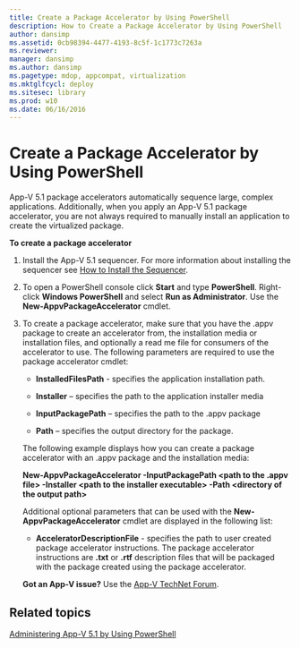 ```yaml
---
title: Create a Package Accelerator by Using PowerShell
description: How to Create a Package Accelerator by Using PowerShell
author: dansimp
ms.assetid: 0cb98394-4477-4193-8c5f-1c1773c7263a
ms.reviewer: 
manager: dansimp
ms.author: dansimp
ms.pagetype: mdop, appcompat, virtualization
ms.mktglfcycl: deploy
ms.sitesec: library
ms.prod: w10
ms.date: 06/16/2016
---
```



# Create a Package Accelerator by Using PowerShell


App-V 5.1 package accelerators automatically sequence large, complex applications. Additionally, when you apply an App-V 5.1 package accelerator, you are not always required to manually install an application to create the virtualized package.

**To create a package accelerator**

1.  Install the App-V 5.1 sequencer. For more information about installing the sequencer see [How to Install the Sequencer](how-to-install-the-sequencer-51beta-gb18030.md).

2.  To open a PowerShell console click **Start** and type **PowerShell**. Right-click **Windows PowerShell** and select **Run as Administrator**. Use the **New-AppvPackageAccelerator** cmdlet.

3.  To create a package accelerator, make sure that you have the .appv package to create an accelerator from, the installation media or installation files, and optionally a read me file for consumers of the accelerator to use. The following parameters are required to use the package accelerator cmdlet:

    -   **InstalledFilesPath** - specifies the application installation path.

    -   **Installer** – specifies the path to the application installer media

    -   **InputPackagePath** – specifies the path to the .appv package

    -   **Path** – specifies the output directory for the package.

    The following example displays how you can create a package accelerator with an .appv package and the installation media:

    **New-AppvPackageAccelerator -InputPackagePath &lt;path to the .appv file&gt; -Installer &lt;path to the installer executable&gt; -Path &lt;directory of the output path&gt;**

    Additional optional parameters that can be used with the **New-AppvPackageAccelerator** cmdlet are displayed in the following list:

    -   **AcceleratorDescriptionFile** - specifies the path to user created package accelerator instructions. The package accelerator instructions are **.txt** or **.rtf** description files that will be packaged with the package created using the package accelerator.

    **Got an App-V issue?** Use the [App-V TechNet Forum](https://social.technet.microsoft.com/Forums/home?forum=mdopappv).

## Related topics


[Administering App-V 5.1 by Using PowerShell](administering-app-v-51-by-using-powershell.md)

 

 






